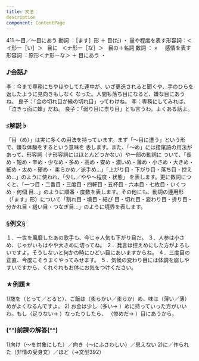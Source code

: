 ```yaml
---
title: 文法：
description
component: ContentPage
---
```



411.～目／～目にあう
動詞 ：［ます］形 ＋ 目(だ) ・
量や程度を表す形容詞：＜イ形ー［い］＞   目に
  ＜ナ形ー［な］＞   目の＋名詞
数詞 ： ×    
感情を表す形容詞 ：原形＜ナ形ーな＞ ＋ 目にあう ・
### ♪会話♪
李：今まで専務にちやほやしてた連中が、いざ更迭されると聞くや、手のひらを返したように見向きもしなく なった。人間も落ち目になると、嫌な目にあうね。
良子：「金の切れ目が縁の切れ目」ってわけね。
李：専務にしてみれば、「泣きっ面に蜂」だね。
良子：「弱り目に祟り目」とも言うわ。よくある話よ。
### ♯解説♭
「目（め）」は実に多くの用法を持っています。まず「～目に遭う」という形で、嫌な体験をするという意味を 表します。また、「～め」には接尾語の用法があって、形容詞（ナ形容詞にはほとんどつかない）や一部の動詞に ついて、「長め・短め・辛め・少なめ・多め・高め・安め・濃いめ・薄め・小さめ・大きめ・細め・太め・硬め・ 柔らかめ／派手め…」「上がり目・下がり目・落ち目・控えめ…」のように使われ、「少し／やや～程度・状態」 を表します。更に数詞につくと、「一つ目・二番目・三度目・四軒目・五杯目・六本目・七枚目・いくつめ・何個 目…」のように順番・度数を表します。その他にも、動詞の連用形（「ます」形）について「割れ目・境目・結び 目・切れ目・変わり目・折り目・分かれ目・縫い目・つなぎ目…」のように境界を表します。
### §例文§
１．一世を風靡したあの歌手も、今じゃ人気も下がり目だ。
３．人参は小さめ、じゃがいもはやや大きめに切ってね。
２．発言は控えめにした方がよろしいですよ。そうしないと何かの時にひどい目にあいますからね。
４．三度目の正直、今度こそうまくやってみせます。
５．気候の変わり目には体調を崩しやすいですから、くれぐれもお体にお気をつけください。
### ★例題★
1)歳を（とって／とると）、ご飯は（柔らかい／柔らか）め、味は（薄い／薄）めがよくなるんですよ。
2) お金は少し（多い→ ）めに持っていった方がいいわ。もし（足りない→ ）なったりしたら、
（惨めだ→ ）目にあうから。  
### (^^)前課の解答(^^)
1)向け（～を対象にした）／向き（～にふさわしい）／思えない
2)に／作られた（非情の受身文）／ほど（→文型392）
